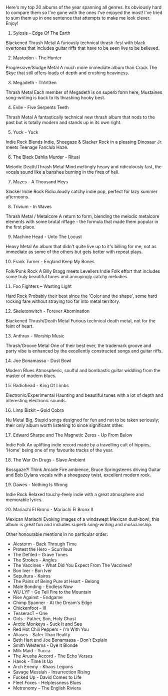 Here's my top 20 albums of the year spanning all genres. Its obviously hard to compare them so I've gone with the ones I've enjoyed the most! I've tried to sum them up in one sentence that attempts to make me look clever. Enjoy!


1. Sylosis - Edge Of The Earth

Blackened Thrash Metal
A furiously technical thrash-fest with black overtones that includes guitar riffs that have to be seen live to be believed.


2. Mastodon - The Hunter

Progressive/Sludge Metal
A much more immediate album than Crack The Skye that still offers loads of depth and crushing heaviness. 


3. Megadeth - Th1rt3en

Thrash Metal
Each member of Megadeth is on superb form here, Mustaines song-writing is back to its thrashing hooky best.


4. Evile - Five Serpents Teeth

Thrash Metal
A fantastically technical new thrash album that nods to the past but is totally modern and stands up in its own right.


5. Yuck - Yuck

Indie Rock
Blends Indie, Shoegaze & Slacker Rock in a pleasing Dinosaur Jr. meets Teenage Fanclub Haze.



6. The Black Dahlia Murder - Ritual


Melodic Death/Thrash Metal
Mind meltingly heavy and ridiculously fast, the vocals sound like a banshee burning in the fires of hell.


7. Mazes - A Thousand Heys


Slacker Indie Rock
Ridiculously catchy indie pop, perfect for lazy summer afternoons.


8. Trivium - In Waves


Thrash Metal / Metalcore
A return to form, blending the melodic metalcore elements with some brutal riffage - the formula that made them popular in the first place.


9. Machine Head - Unto The Locust


Heavy Metal
An album that didn't quite live up to it's billing for me, not as immediate as some of the others but gets better with repeat plays.


10. Frank Turner - England Keep My Bones


Folk/Punk Rock
A Billy Bragg meets Levellers Indie Folk effort that includes some truly beautiful tunes and annoyingly catchy melodies.


11. Foo Fighters – Wasting Light


Hard Rock
Probably their best since the 'Color and the shape', some hard rocking fare without straying too far into metal territory. 


12. Skeletonwitch - Forever Abomination


Blackened Thrash/Death Metal
Furious technical death metal, not for the feint of heart.


13. Anthrax - Worship Music


Thrash/Groove Metal
One of their best ever, the trademark groove and party vibe is enhanced by the excellently constructed songs and guitar riffs.


14. Joe Bonamassa - Dust Bowl


Modern Blues
Atmospheric, soulful and bombastic guitar widdling from the master of modern blues.


15. Radiohead - King Of Limbs


Electronic/Experimental
Haunting and beautiful tunes with a lot of depth and interesting electronic sounds.


16. Limp Bizkit – Gold Cobra


Nu Metal
Big, Stupid songs designed for fun and not to be taken seriously; their only album worth listening to since significant other.


17. Edward Sharpe and The Magnetic Zeros - Up From Below


Indie Folk
An uplifting indie record made by a travelling cult of hippies, 'Home' being one of my favourite tracks of the year.


18. The War On Drugs - Slave Ambient


Bossgaze?!
Think Arcade Fire ambience, Bruce Springsteens driving Guitar and Bob Dylans vocals with a shoegazey twist, excellent modern rock.


19. Dawes - Nothing Is Wrong


Indie Rock
Relaxed touchy-feely indie with a great atmosphere and memorable lyrics.


20. Mariachi El Bronx - Mariachi El Bronx II


Mexican Mariachi
Evoking images of a windswept Mexican dust-bowl, this album is great fun and includes superb song-writing and musicianship.


Other honourable mentions in no particular order:
* Alestorm - Back Through Time
* Protest the Hero - Scurrilous
* The Defiled – Grave Times
* The Strokes - Angles
* The Vaccines - What Did You Expect From The Vaccines?
* Bon Iver - Bon Iver
* Sepultura - Kairos
* The Pains of Being Pure at Heart - Belong
* Male Bonding - Endless Now
* WU LYF - Go Tell Fire to the Mountain
* Rise Against - Endgame
* Chimp Spanner - At the Dream's Edge
* Chickenfoot - III
* TesseracT – One
* Girls – Father, Son, Holy Ghost
* Arctic Monkeys - Suck It and See
* Red Hot Chili Peppers - I'm With You
* Aliases - Safer Than Reality
* Beth Hart and Joe Bonamassa - Don't Explain
* Smith Westerns - Dye It Blonde
* Milk Maid - Yucca
* The Arusha Accord - The Echo Verses
* Havok - Time Is Up
* Arch Enemy - Khaos Legions
* Savage Messiah - Insurrection Rising
* Fucked Up - David Comes to Life
* Fleet Foxes - Helplessness Blues
* Metronomy – The English Riviera
